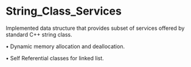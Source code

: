 # String_Class_Services
Implemented data structure that provides subset of services offered by standard C++ string class.

•	Dynamic memory allocation and deallocation.

•	Self Referential classes for linked list.
